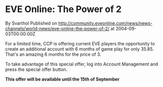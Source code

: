 # EVE Online: The Power of 2
By Svarthol
Published on http://community.eveonline.com/news/news-channels/world-news/eve-online-the-power-of-2/ at 2004-09-03T00:00:00Z

For a limited time, CCP is offering current EVE players the opportunity to create an additional account with 6 months of game play for only 35.85. That's an amazing 6 months for the price of 3.  
  
To take advantage of this special offer, log into Account Management and press the special offer button.  
  
**This offer will be available until the 15th of September**

